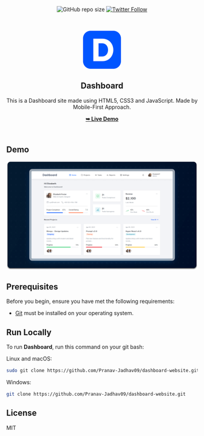 <div align="center">

![GitHub repo size](https://img.shields.io/github/repo-size/Pranav-Jadhav09/dashboard-website)
[![Twitter Follow](https://img.shields.io/twitter/follow/Pranav_Jadhav09?style=social)](https://twitter.com/Pranav_Jadhav09)

<br />
<br />

<img src="./favicon.svg" style="width: 150">

<h2 align="center">Dashboard</h2>
This is a Dashboard site made using HTML5, CSS3 and JavaScript. Made by Mobile-First Approach.

<a href="https://onrender.com/"><strong>➥ Live Demo</strong></a>

</div>

<br />

## Demo

![Demo Screen](./assets/images/desktop.png "Desktop Demo")

## Prerequisites

Before you begin, ensure you have met the following requirements:

- [Git](https://git-scm.com/downloads "Download Git") must be installed on your operating system.

## Run Locally

To run **Dashboard**, run this command on your git bash:

Linux and macOS:

```bash
sudo git clone https://github.com/Pranav-Jadhav09/dashboard-website.git
```

Windows:

```bash
git clone https://github.com/Pranav-Jadhav09/dashboard-website.git
```

## License

MIT
